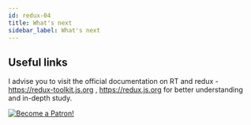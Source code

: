 ```yaml
---
id: redux-04
title: What's next
sidebar_label: What's next
---
```


## Useful links

I advise you to visit the official documentation on RT and redux - https://redux-toolkit.js.org , https://redux.js.org for better understanding and in-depth study.

[![Become a Patron!](/img/logo/patreon.jpg)](https://www.patreon.com/bePatron?u=31769291)